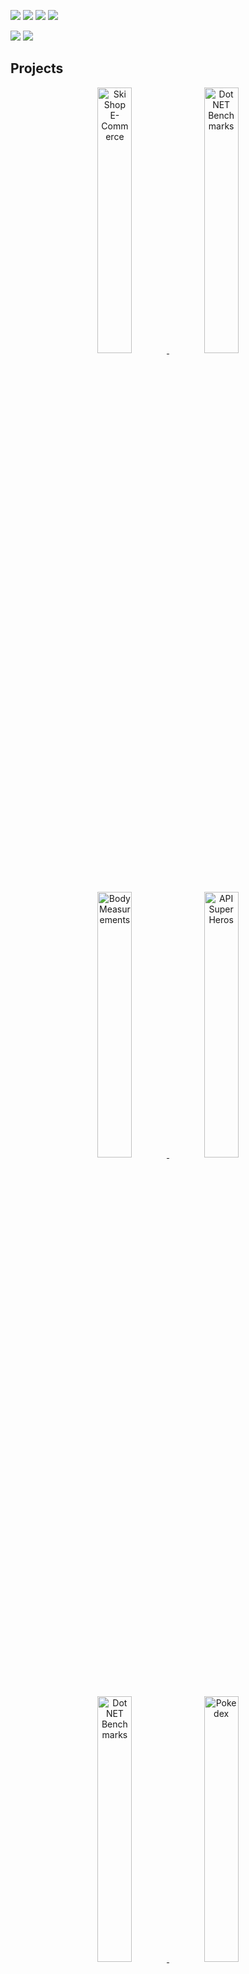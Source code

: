 [Theme]: 'react'

<!--
**rfcardoso/rfcardoso** is a ✨ _special_ ✨ repository because its `README.md` (this file) appears on your GitHub profile.

Here are some ideas to get you started:

- 🔭 I’m currently working on ...
- 🌱 I’m currently learning ...
- 👯 I’m looking to collaborate on ...
- 🤔 I’m looking for help with ...
- 💬 Ask me about ...
- 📫 How to reach me: ...
- 😄 Pronouns: ...
- ⚡ Fun fact: ...
-->

<!-- https://badges.pages.dev -->
<!-- <a href="http://github.com/ricardocardoso-dev">
<img height="155em" src="https://github-readme-stats.vercel.app/api?username=ricardocardoso-dev&hide=sql&show_icons=true&theme=codeSTACKr&include_all_commits=false&count_private=true&rank_icon=github"/><img height="155em" width="420" src="http://github-readme-stats.vercel.app/api/top-langs/?username=ricardocardoso-dev&hide=javascript&layout=compact&theme=codeSTACKr"/>
</div>
 
<div>   
  <a href=""><img src="https://img.shields.io/badge/.NET-512BD4?style=for-the-badge&logo=dotnet&logoColor=white" target="_blank"></a>
  <a href=""><img src="https://img.shields.io/badge/C%23-239120?style=for-the-badge&logo=c-sharp&logoColor=white" target="_blank"></a>
  <!-- <a href=""><img src="https://img.shields.io/badge/JavaScript-323330?style=for-the-badge&logo=javascript&logoColor=F7DF1E" target="_blank"></a> -->
  <!-- <img src="https://img.shields.io/badge/JavaScript-F7DF1E?logo=javascript&logoColor=000&style=for-the-badge" alt="JavaScript Badge">
  <a href=""><img src="https://img.shields.io/badge/HTML5-E34F26?style=for-the-badge&logo=html5&logoColor=white" target="_blank"></a>
  <a href=""><img src="https://img.shields.io/badge/CSS3-1572B6?style=for-the-badge&logo=css3&logoColor=white" target="_blank"></a>
  <a href=""><img src="https://img.shields.io/badge/jquery-%230769AD.svg?style=for-the-badge&logo=jquery&logoColor=white" target="_blank"></a>
  <img alt="SQL" src="https://img.shields.io/badge/-SQL-4479A1?style=for-the-badge&logo=microsoft&logoColor=black&textColor=black" />
  <img src="https://img.shields.io/badge/Liquibase-2962FF?logo=liquibase&logoColor=fff&style=for-the-badge" alt="Liquibase Badge">
  <img src="https://img.shields.io/badge/Azure%20DevOps-0078D7?logo=azuredevops&logoColor=fff&style=for-the-badge" alt="Azure DevOps Badge">
  <!--  <img alt="GitHub" src="https://img.shields.io/badge/azure-devops.svg?&style=for-the-badge&logo=microsoft&logoColor=white" /> -->
<!-- </div> 
<div> --> 
  <a href = "mailto:riicardo.cardoso0@gmail.com"><img src="https://img.shields.io/badge/-Gmail-%23333?style=for-the-badge&logo=gmail&logoColor=white" target="_blank"></a>
  <a href="https://www.linkedin.com/in/riicardocardoso/" target="_blank"><img src="https://img.shields.io/badge/-LinkedIn-%230077B5?style=for-the-badge&logo=linkedin&logoColor=white" target="_blank"></a> 
  <a href="https://wakatime.com/@ricardocardosodev" target="_blank"><img src="https://wakatime.com/badge/user/957be417-f277-4ae4-a449-e6bc5785d785.svg?style=for-the-badge" target="_blank"></a> 
  <a href="mailto:riicardo.cardoso0@gmail.com?subject=Resume Request [from GitHub]!&body=Hello Ricardo, <br/> I was looking at your GitHub profile. Please could you send me your resume?" target="_blank"><img src="https://img.shields.io/badge/Request-My_Resume-blue?style=for-the-badge&logo=gmail&logoColor=white" target="_blank"></a> 

  <!-- ![Snake animation](https://github.com/devemdobro/devemdobro/blob/output/github-contribution-grid-snake.svg) -->
<div display="flex">
 <a>
  <img src="https://github-readme-stats.vercel.app/api/wakatime?username=ricardocardosodev&hide=swig,prolog,batchfile,binary&layout=compact&theme=react"/>
 </a>
 <img src="http://github-readme-stats.vercel.app/api/top-langs/?username=ricardocardoso-dev&layout=compact&theme=react"/>
</div>

## Projects

<div align="center">
  <!-- <h2 align="left">👨‍💻 Projects <img src="./assets/borderseparator.gif"/></h2><br> -->
  <a href="https://github.com/ricardocardoso-dev/ski-shop-e-commerce" target="_blank">
    <img src="https://github-readme-stats.vercel.app/api/pin/?username=ricardocardoso-dev&repo=ski-shop-e-commerce&cache_seconds=86401&theme=react" width="33%" alt="Ski Shop E-Commerce"/>
  </a>
  <a href="https://github.com/ricardocardoso-dev/DotNetBenchmarks" target="_blank">
    <img src="https://github-readme-stats.vercel.app/api/pin/?username=ricardocardoso-dev&repo=DotNetBenchmarks&cache_seconds=86402&theme=react" width="33%" alt="Dot NET Benchmarks"/>
  </a>
  <a href="https://github.com/ricardocardoso-dev/bodyMeasurements" target="_blank">
    <img src="https://github-readme-stats.vercel.app/api/pin/?username=ricardocardoso-dev&repo=bodyMeasurements&cache_seconds=86402&theme=react" width="33%" alt="Body Measurements"/>
  </a>
  <a href="https://github.com/ricardocardoso-dev/api-superHero" target="_blank">
    <img src="https://github-readme-stats.vercel.app/api/pin/?username=ricardocardoso-dev&repo=api-superHero&cache_seconds=86400&theme=react" width="33%" alt="API Super Heros"/>
  </a>
    <a href="https://github.com/ricardocardoso-dev/MinhaAppMvcCompleta_DevIO" target="_blank">
    <img src="https://github-readme-stats.vercel.app/api/pin/?username=ricardocardoso-dev&repo=MinhaAppMvcCompleta_DevIO&cache_seconds=86400&theme=react" width="33%" alt="Dot NET Benchmarks"/>
  </a>
      <a href="https://github.com/ricardocardoso-dev/pokedex" target="_blank">
    <img src="https://github-readme-stats.vercel.app/api/pin/?username=ricardocardoso-dev&repo=pokedex&cache_seconds=86402&theme=react" width="33%" alt="Pokedex"/>
  </a>
      <a href="https://github.com/ricardocardoso-dev/sql-utils" target="_blank">
    <img src="https://github-readme-stats.vercel.app/api/pin/?username=ricardocardoso-dev&repo=sql-utils&cache_seconds=86400&theme=react" width="33%" alt="SQL Utils"/>
  </a>

<br>
<!-- <div>
  <p><strong>Databases & Tools: &nbsp</strong>    </p>
  <a href=""><img src="https://img.shields.io/badge/Oracle-F80000?style=for-the-badge&logo=Oracle&logoColor=white" target="_blank"></a>
  <a href=""><img src="https://img.shields.io/badge/Microsoft%20SQL%20Server-CC2927?style=for-the-badge&logo=microsoft%20sql%20server&logoColor=white" target="_blank"></a>
  <a href=""><img src="https://img.shields.io/badge/MySQL-005C84?style=for-the-badge&logo=mysql&logoColor=white" target="_blank"></a>
  <a href=""><img src="https://img.shields.io/badge/git-%23F05033.svg?style=for-the-badge&logo=git&logoColor=white" target="_blank"></a>
  <a href=""><img src="https://img.shields.io/badge/subversion-%23809CC9.svg?style=for-the-badge&logo=subversion&logoColor=white" target="_blank"></a>
  <img src="https://img.shields.io/badge/Notion-000?logo=notion&logoColor=fff&style=for-the-badge" alt="Notion Badge">
  <img src="https://img.shields.io/badge/Swagger-85EA2D?logo=swagger&logoColor=000&style=for-the-badge" alt="Swagger Badge">
  <img src="https://img.shields.io/badge/Postman-FF6C37?logo=postman&logoColor=fff&style=for-the-badge" alt="Postman Badge">
</div>
<br> -->

